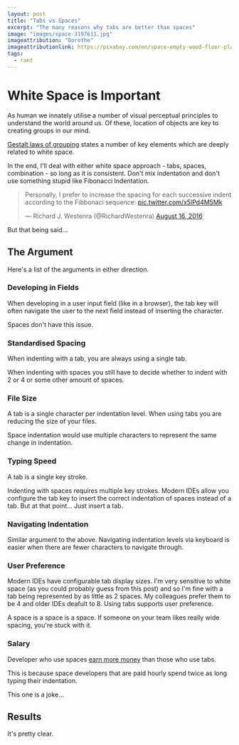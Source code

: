 ```yaml
---
layout: post
title: "Tabs vs Spaces"
excerpt: "The many reasons why tabs are better than spaces"
image: "images/space-3197611.jpg"
imageattribution: "Dorothe"
imageattributionlink: https://pixabay.com/en/space-empty-wood-floor-plant-3197611/
tags:
  - rant
---
```


# White Space is Important

As human we innately utilise a number of visual perceptual principles to understand the world around us. Of these, location of objects are key to creating groups in our mind.

[Gestalt laws of grouping][0] states a number of key elements which are deeply related to white space.

In the end, I'll deal with either white space approach - tabs, spaces, combination - so long as it is consistent. Don't mix indentation and don't use something stupid like Fibonacci Indentation.

<blockquote class="twitter-tweet" data-lang="en"><p lang="en" dir="ltr">Personally, I prefer to increase the spacing for each successive indent according to the Fibbonaci sequence: <a href="https://t.co/x5lPd4M5Mk">pic.twitter.com/x5lPd4M5Mk</a></p>&mdash; Richard J. Westenra (@RichardWestenra) <a href="https://twitter.com/RichardWestenra/status/765488378951376896?ref_src=twsrc%5Etfw">August 16, 2016</a></blockquote>
<script async src="https://platform.twitter.com/widgets.js" charset="utf-8"></script>

But that being said...

## The Argument

Here's a list of the arguments in either direction.

### Developing in Fields

When developing in a user input field (like in a browser), the tab key will often navigate the user to the next field instead of inserting the character.

Spaces don't have this issue.

### Standardised Spacing

When indenting with a tab, you are always using a single tab.

When indenting with spaces you still have to decide whether to indent with 2 or 4 or some other amount of spaces.

### File Size

A tab is a single character per indentation level. When using tabs you are reducing the size of your files.

Space indentation would use multiple characters to represent the same change in indentation.

### Typing Speed

A tab is a single key stroke.

Indenting with spaces requires multiple key strokes. Modern IDEs allow you configure the tab key to insert the correct indentation of spaces instead of a tab. But at that point... Just insert a tab.

### Navigating Indentation

Similar argument to the above. Navigating indentation levels via keyboard is easier when there are fewer characters to navigate through.

### User Preference

Modern IDEs have configurable tab display sizes. I'm very sensitive to white space (as you could probably guess from this post) and so I'm fine with a tab being represented by as little as 2 spaces. My colleagues prefer them to be 4 and older IDEs deafult to 8. Using tabs supports user preference.

A space is a space is a space. If someone on your team likes  really  wide  spacing, you're stuck with it.

### Salary

Developer who use spaces [earn more money][1] than those who use tabs.

This is because space developers that are paid hourly spend twice as long typing their indentation.

This one is a joke...

## Results

It's pretty clear.

[0]: https://en.wikipedia.org/wiki/Principles_of_grouping
[1]: https://stackoverflow.blog/2017/06/15/developers-use-spaces-make-money-use-tabs/
[2]: https://github.com/jklmnn/fibonacci-indentation
